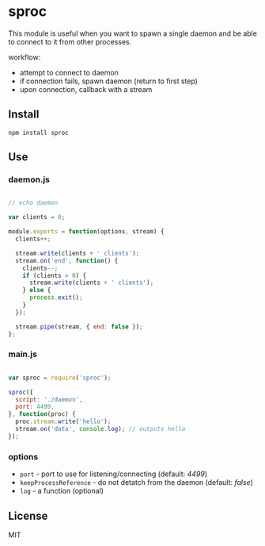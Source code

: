 # sproc

This module is useful when you want to spawn a single daemon and be able to connect to it from other processes.

workflow:

* attempt to connect to daemon
 * if connection fails, spawn daemon (return to first step)
* upon connection, callback with a stream

## Install

`npm install sproc`

## Use

### daemon.js

```javascript

// echo daemon

var clients = 0;

module.exports = function(options, stream) {
  clients++;

  stream.write(clients + ' clients');
  stream.on('end', function() {
    clients--;
    if (clients > 0) {
      stream.write(clients + ' clients');
    } else {
      process.exit();
    }
  });

  stream.pipe(stream, { end: false });
};

```

### main.js

```javascript

var sproc = require('sproc');

sproc({
  script: './daemon',
  port: 4499,
}, function(proc) {
  proc.stream.write('hello');
  stream.on('data', console.log); // outputs hello
});

```

### options

 * `port` - port to use for listening/connecting (default: _4499_)
 * `keepProcessReference` - do not detatch from the daemon (default: _false_)
 * `log` - a function (optional)

## License

MIT